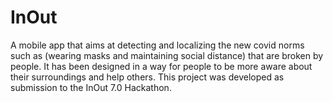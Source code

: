 # InOut
A mobile app that aims at detecting and localizing the new covid norms such as (wearing masks and maintaining social distance) that are broken by people. It has been designed in a way for people to be more aware about their surroundings and help others. This project was developed as submission to the InOut 7.0 Hackathon.
